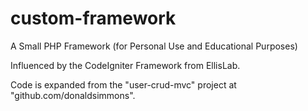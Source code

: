custom-framework
================

A Small PHP Framework (for Personal Use and Educational Purposes)

Influenced by the CodeIgniter Framework from EllisLab. 

Code is expanded from the "user-crud-mvc" project at "github.com/donaldsimmons".
